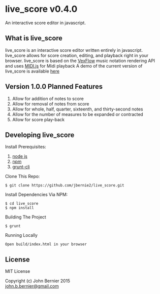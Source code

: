 # live_score v0.4.0

An interactive score editor in javascript.

## What is live_score

live_score is an interactive score editor written entirely in javascript.
live_score allows for score creation, editing, and playback right in
your browser. live_score is based on the [VexFlow](http://vexflow.com) music notation
rendering API and uses [MIDI.js](https://github.com/mudcube/MIDI.js/) for Midi playback
A demo of the current version of live_score is available [here](http://jbernie2.github.io)

## Version 1.0.0 Planned Features
  1. Allow for addition of notes to score
  2. Allow for removal of notes from score
  3. Allow for whole, half, quarter, sixteenth, and thirty-second notes
  4. Allow for the number of measures to be expanded or contracted
  5. Allow for score play-back  

## Developing live_score

Install Prerequisites:

  1. [node js](https://github.com/joyent/node/wiki/Installing-Node.js-via-package-manager)
  2. [npm](http://blog.npmjs.org/post/85484771375/how-to-install-npm)
  3. [grunt-cli](http://gruntjs.com/getting-started)


Clone This Repo:

    $ git clone https://github.com/jbernie2/live_score.git

Install Dependencies Via NPM:

    $ cd live_score
    $ npm install

Building The Project

    $ grunt

Running Locally

    Open build/index.html in your browser

## License
MIT License

Copyright (c) John Bernier 2015 <br/>
<john.b.bernier@gmail.com>
